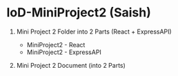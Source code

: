 # IoD-MiniProject2 (Saish)

1. Mini Project 2 Folder into 2 Parts (React + ExpressAPI)
    - MiniProject2 - React
    - MiniProject2 - ExpressAPI

2. Mini Project 2 Document (into 2 Parts)
